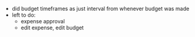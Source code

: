 - did budget timeframes as just interval from whenever budget was made
- left to do:
  - expense approval
  - edit expense, edit budget
